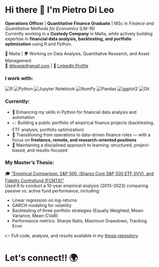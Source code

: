 # Hi there 👋 I'm Pietro Di Leo

**Operations Officer** | **Quantitative Finance Graduate** | MSc in *Finance and Quantitative Methods for Economics* (LM-16)  
Currently working in a **Custody Company** in Malta, while actively building expertise in **financial data analysis, backtesting, and portfolio optimization** using R and Python.

📍 Malta | 🌍 Working on Data Analysis, Quantitative Research, and Asset Management  
📧 dileopie@gmail.com | 🔗 [LinkedIn Profile](https://linkedin.com/in/pietrodileo)

### I work with:
![R](https://img.shields.io/badge/R-276DC3?style=for-the-badge&logo=r&logoColor=white)
![Python](https://img.shields.io/badge/Python-3776AB?style=for-the-badge&logo=python&logoColor=white)
![Jupyter Notebook](https://img.shields.io/badge/Jupyter-F37626?style=for-the-badge&logo=jupyter&logoColor=white)
![NumPy](https://img.shields.io/badge/NumPy-013243?style=for-the-badge&logo=numpy&logoColor=white)
![Pandas](https://img.shields.io/badge/Pandas-150458?style=for-the-badge&logo=pandas&logoColor=white)
![ggplot2](https://img.shields.io/badge/ggplot2-64C7CF?style=for-the-badge&logo=r&logoColor=white)
![Git](https://img.shields.io/badge/Git-F05032?style=for-the-badge&logo=git&logoColor=white)

### Currently:
- 🔢 Enhancing my skills in Python for financial data analysis and automation
- 📈 Building a public portfolio of empirical finance projects (backtesting, ETF analysis, portfolio optimization)
- 💼 Transitioning from operations to data-driven finance roles — with a focus on **freelance, remote, and research-oriented positions**
- 🧪 Maintaining a disciplined approach to learning: structured, project-based, and results-focused

### My Master’s Thesis:
🎓 ["Empirical Comparison: S&P 500, iShares Core S&P 500 ETF (IVV), and Fidelity Contrafund (FCNTX)"](https://github.com/DLPietro/thesis-backtesting-etf-spx)  
Used R to conduct a 10-year empirical analysis (2013–2023) comparing passive vs. active fund performance, including:
- Linear regression on log-returns
- GARCH modeling for volatility
- Backtesting of three portfolio strategies (Equally Weighted, Mean-Variance, Mean-CVaR)
- Performance metrics: Sharpe Ratio, Maximum Drawdown, Tracking Error

👉 Full code, analysis, and results available in my [thesis repository](https://github.com/DLPietro/thesis-backtesting-etf-spx)


# Let's connect!! 🌍
